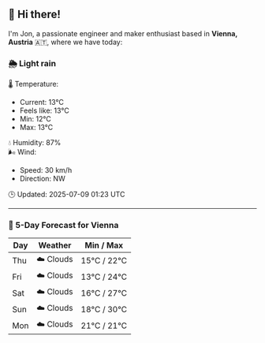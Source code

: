 ## 👋 Hi there!

I'm Jon, a passionate engineer and maker enthusiast based in **Vienna, Austria** 🇦🇹, where we have today:

### 🌦️ Light rain 

🌡️ Temperature: 
* Current: 13°C
* Feels like: 13°C
* Min: 12°C 
* Max: 13°C  

💧 Humidity: 87%  
🌬️ Wind: 
* Speed: 30 km/h 
* Direction: NW  

🕒 Updated: 2025-07-09 01:23 UTC

---

### 📅 5-Day Forecast for Vienna

| Day | Weather | Min / Max |
|-----|---------|------------|
| Thu | ☁️ Clouds | 15°C / 22°C |
| Fri | ☁️ Clouds | 13°C / 24°C |
| Sat | ☁️ Clouds | 16°C / 27°C |
| Sun | ☁️ Clouds | 18°C / 30°C |
| Mon | ☁️ Clouds | 21°C / 21°C |
